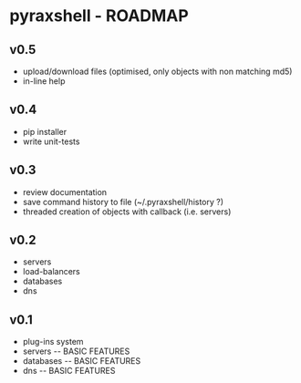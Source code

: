 pyraxshell - ROADMAP
======

## v0.5
* upload/download files (optimised, only objects with non matching md5)
* in-line help

## v0.4
* pip installer
* write unit-tests

## v0.3
* review documentation
* save command history to file (~/.pyraxshell/history ?)
* threaded creation of objects with callback (i.e. servers)

## v0.2
* servers
* load-balancers
* databases
* dns

## v0.1
* plug-ins system
* servers -- BASIC FEATURES
* databases -- BASIC FEATURES
* dns -- BASIC FEATURES
